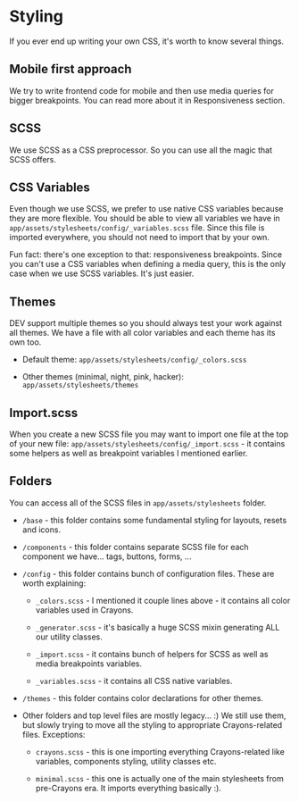 # Styling

If you ever end up writing your own CSS, it's worth to know several things.

## Mobile first approach

We try to write frontend code for mobile and then use media queries for bigger
breakpoints. You can read more about it in Responsiveness section.

## SCSS

We use SCSS as a CSS preprocessor. So you can use all the magic that SCSS
offers.

## CSS Variables

Even though we use SCSS, we prefer to use native CSS variables because they are
more flexible. You should be able to view all variables we have in
`app/assets/stylesheets/config/_variables.scss` file. Since this file is
imported everywhere, you should not need to import that by your own.

Fun fact: there's one exception to that: responsiveness breakpoints. Since you
can't use a CSS variables when defining a media query, this is the only case
when we use SCSS variables. It's just easier.

## Themes

DEV support multiple themes so you should always test your work against all
themes. We have a file with all color variables and each theme has its own too.

- Default theme: `app/assets/stylesheets/config/_colors.scss`

- Other themes (minimal, night, pink, hacker): `app/assets/stylesheets/themes`

## Import.scss

When you create a new SCSS file you may want to import one file at the top of
your new file: `app/assets/stylesheets/config/_import.scss` - it contains some
helpers as well as breakpoint variables I mentioned earlier.

## Folders

You can access all of the SCSS files in `app/assets/stylesheets` folder.

- `/base` - this folder contains some fundamental styling for layouts, resets
  and icons.

- `/components` - this folder contains separate SCSS file for each component we
  have... tags, buttons, forms, ...

- `/config` - this folder contains bunch of configuration files. These are worth
  explaining:

  - `_colors.scss` - I mentioned it couple lines above - it contains all color
    variables used in Crayons.

  - `_generator.scss` - it's basically a huge SCSS mixin generating ALL our
    utility classes.

  - `_import.scss` - it contains bunch of helpers for SCSS as well as media
    breakpoints variables.

  - `_variables.scss` - it contains all CSS native variables.

- `/themes` - this folder contains color declarations for other themes.

- Other folders and top level files are mostly legacy... :) We still use them,
  but slowly trying to move all the styling to appropriate Crayons-related
  files. Exceptions:

  - `crayons.scss` - this is one importing everything Crayons-related like
    variables, components styling, utility classes etc.

  - `minimal.scss` - this one is actually one of the main stylesheets from
    pre-Crayons era. It imports everything basically :).
